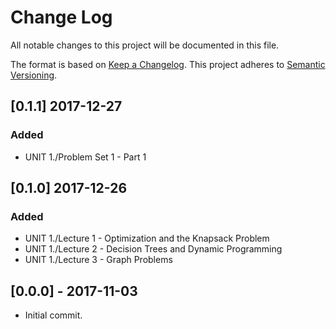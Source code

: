 # Change Log
All notable changes to this project will be documented in this file.

The format is based on [Keep a Changelog](http://keepachangelog.com/).
This project adheres to [Semantic Versioning](http://semver.org/).

## [0.1.1] 2017-12-27
### Added
- UNIT 1./Problem Set 1 - Part 1

## [0.1.0] 2017-12-26
### Added
- UNIT 1./Lecture 1 - Optimization and the Knapsack Problem
- UNIT 1./Lecture 2 - Decision Trees and Dynamic Programming
- UNIT 1./Lecture 3 - Graph Problems

## [0.0.0] - 2017-11-03
- Initial commit.
